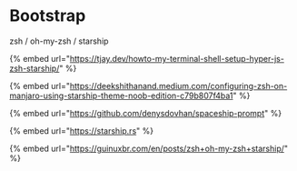 # Bootstrap

zsh / oh-my-zsh / starship



{% embed url="https://tjay.dev/howto-my-terminal-shell-setup-hyper-js-zsh-starship/" %}

{% embed url="https://deekshithanand.medium.com/configuring-zsh-on-manjaro-using-starship-theme-noob-edition-c79b807f4ba1" %}

{% embed url="https://github.com/denysdovhan/spaceship-prompt" %}

{% embed url="https://starship.rs" %}

{% embed url="https://guinuxbr.com/en/posts/zsh+oh-my-zsh+starship/" %}



